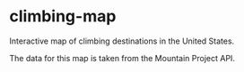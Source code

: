 # climbing-map
Interactive map of climbing destinations in the United States. 

The data for this map is taken from the Mountain Project API. 
